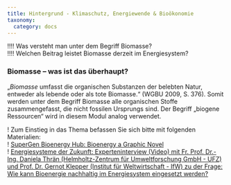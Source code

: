 ```yaml
---
title: Hintergrund - Klimaschutz, Energiewende & Bioökonomie
taxonomy:
  category: docs
---
```


!!!! Was versteht man unter dem Begriff Biomasse? <br> 
!!!! Welchen Beitrag leistet Biomasse derzeit im Energiesystem?

### Biomasse – was ist das überhaupt?

„*Biomasse* umfasst die organischen Substanzen der belebten Natur, entweder als lebende oder als tote Biomasse.“ (WGBU 2009, S. 376). Somit werden unter dem Begriff Biomasse alle organischen Stoffe zusammengefasst, die nicht fossilen Ursprungs sind. Der Begriff „biogene Ressourcen“ wird in diesem Modul analog verwendet.

! Zum Einstieg in das Thema befassen Sie sich bitte mit folgenden Materialien: <br>
! [SuperGen Bioenergy Hub: Bioenergy a Graphic Novel](http://www.supergen-bioenergy.net/comic/) <br>
! [Energiesysteme der Zukunft: Experteninterview (Video) mit Fr. Prof. Dr.-Ing. Daniela Thrän (Helmholtz-Zentrum für Umweltforschung GmbH - UFZ) und Prof. Dr. Gernot Klepper (Institut für Weltwirtschaft - IfW) zu der Frage: Wie kann Bioenergie nachhaltig im Energiesystem eingesetzt werden?](https://energiesysteme-zukunft.de/presse/materialien/)
